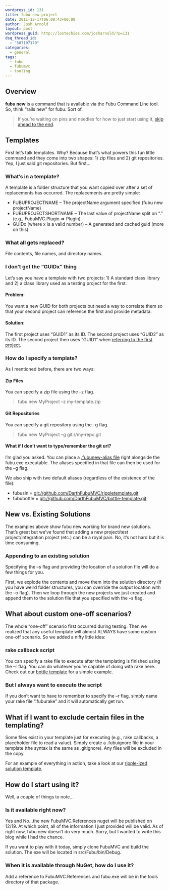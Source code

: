 ```yaml
---
wordpress_id: 131
title: fubu new project
date: 2011-12-17T06:09:43+00:00
author: Josh Arnold
layout: post
wordpress_guid: http://lostechies.com/josharnold/?p=131
dsq_thread_id:
  - "507197179"
categories:
  - general
tags:
  - fubu
  - fubumvc
  - tooling
---
```

## Overview

**fubu new** is a command that is available via the Fubu Command Line tool. So, think “rails new” for fubu. Sort of.

> If you’re waiting on pins and needles for how to just start using it, [skip ahead to the end](#tldr).

## Templates

First let’s talk templates. Why? Because that’s what powers this fun little command and they come into two shapes: 1) zip files and 2) git repositories. Yep, I just said git repositories. But first…

### What’s in a template?

A template is a folder structure that you want copied over after a set of replacements has occurred. The replacements are pretty simple:

  * FUBUPROJECTNAME – The projectName argument specified (fubu new projectName)
  * FUBUPROJECTSHORTNAME – The last value of projectName split on “.” (e.g., FubuMVC.Plugin => Plugin)
  * GUIDx (where x is a valid number) – A generated and cached guid (more on this)

### What all gets replaced?

File contents, file names, and directory names.

### I don’t get the “GUIDx” thing

Let’s say you have a template with two projects: 1) A standard class library and 2) a class library used as a testing project for the first.

#### Problem:

You want a new GUID for both projects but need a way to correlate them so that your second project can reference the first and provide metadata.

#### Solution:

The first project uses “GUID1” as its ID. The second project uses “GUID2” as its ID. The second project then uses “GUID1” when [referring to the first project](https://github.com/DarthFubuMVC/bottle-template/blob/master/FUBUPROJECTNAME.Tests/FUBUPROJECTNAME.Tests.csproj#L90).

### How do I specify a template?

As I mentioned before, there are two ways:

#### Zip Files

You can specify a zip file using the –z flag.

> fubu new MyProject –z my-template.zip

#### Git Repositories

You can specify a git repository using the –g flag.

> fubu new MyProject –g git://my-repo.git

#### What if I don’t want to type/remember the git url?

I’m glad you asked. You can place a [.fubunew-alias file](https://gist.github.com/1489386) right alongside the fubu.exe executable. The aliases specified in that file can then be used for the –g flag.

We also ship with two default aliases (regardless of the existence of the file):

  * fubusln = [git://github.com/DarthFubuMVC/rippletemplate.git](git://github.com/DarthFubuMVC/rippletemplate.git "git://github.com/DarthFubuMVC/rippletemplate.git")
  * fububottle = [git://github.com/DarthFubuMVC/bottle-template.git](git://github.com/DarthFubuMVC/bottle-template.git "git://github.com/DarthFubuMVC/bottle-template.git")

## New vs. Existing Solutions

The examples above show fubu new working for brand new solutions. That’s great but we’ve found that adding a new project/test project/integration project (etc.) can be a royal pain. No, it’s not hard but it is time consuming.

### Appending to an existing solution

Specifying the –s flag and providing the location of a solution file will do a few things for you.

First, we explode the contents and move them into the solution directory (if you have weird folder structures, you can override the output location with the –o flag). Then we loop through the new projects we just created and append them to the solution file that you specified with the –s flag.

## What about custom one-off scenarios?

The whole “one-off” scenario first occurred during testing. Then we realized that any useful template will almost ALWAYS have some custom one-off scenario. So we added a nifty little idea:

### rake callback script

You can specify a rake file to execute after the templating is finished using the –r flag. You can do whatever you’re capable of doing with rake here. Check out our [bottle template](https://github.com/DarthFubuMVC/bottle-template) for a simple example.

### But I always want to execute the script

If you don’t want to have to remember to specify the –r flag, simply name your rake file “.fuburake” and it will automatically get run.

## What if I want to exclude certain files in the templating?

Some files exist in your template just for executing (e.g., rake callbacks, a placeholder file to read a value). Simply create a .fubuignore file in your template (the syntax is the same as .gitignore). Any files will be excluded in the copy.

For an example of everything in action, take a look at our [ripple-ized solution template](https://github.com/DarthFubuMVC/rippletemplate).

<a name="tldr"></a>

## How do I start using it?

Well, a couple of things to note…

### Is it available right now?

Yes and No…the new FubuMVC.References nuget will be published on 12/19. At which point, all of the information I just provided will be valid. As of right now, fubu new doesn’t do very much. Sorry, but I wanted to write this blog while I had the chance.

If you want to play with it today, simply clone FubuMVC and build the solution. The exe will be located in src/Fubu/bin/Debug.

### When it is available through NuGet, how do I use it?

Add a reference to FubuMVC.References and fubu.exe will be in the tools directory of that package.